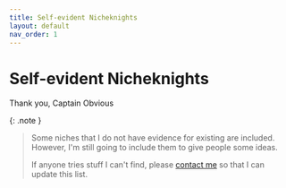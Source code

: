 ```yaml
---
title: Self-evident Nicheknights
layout: default
nav_order: 1
---
```


# Self-evident Nicheknights

Thank you, Captain Obvious

{: .note }
> Some niches that I do not have evidence for existing are included. However, I'm still going to include them to give people some ideas.
>
> If anyone tries stuff I can't find, please [contact me](/contact.html) so that I can update this list.
